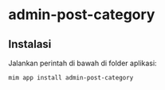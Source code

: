 # admin-post-category

## Instalasi

Jalankan perintah di bawah di folder aplikasi:

```
mim app install admin-post-category
```
